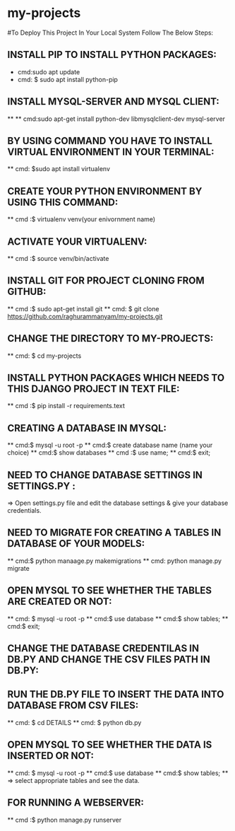 # my-projects
#To Deploy This Project In Your Local System Follow The Below Steps:

## INSTALL PIP TO INSTALL PYTHON PACKAGES: 

 * cmd:sudo apt update
 * cmd: $ sudo apt install python-pip

## INSTALL MYSQL-SERVER AND MYSQL CLIENT:

** ** cmd:sudo apt-get install python-dev libmysqlclient-dev mysql-server
   
## BY USING COMMAND YOU HAVE TO INSTALL VIRTUAL ENVIRONMENT IN YOUR TERMINAL:
 ** cmd: $sudo apt install virtualenv
 
## CREATE YOUR PYTHON ENVIRONMENT BY USING THIS COMMAND:

  **  cmd :$ virtualenv venv(your enivornment name)
  
## ACTIVATE YOUR VIRTUALENV:
  ** cmd :$ source venv/bin/activate
  
## INSTALL GIT FOR PROJECT CLONING FROM GITHUB:
  ** cmd :$ sudo apt-get install git 
  ** cmd: $ git clone https://github.com/raghurammanyam/my-projects.git
  
## CHANGE THE DIRECTORY TO MY-PROJECTS:
  ** cmd: $ cd my-projects
 
## INSTALL PYTHON PACKAGES WHICH NEEDS TO THIS DJANGO PROJECT IN TEXT FILE:
 ** cmd :$ pip install -r requirements.text

## CREATING A DATABASE IN MYSQL:
  ** cmd:$ mysql -u root -p
  ** cmd:$ create database  name (name your choice)
  ** cmd:$ show databases
  ** cmd :$ use name;
  ** cmd:$ exit;
 
## NEED TO CHANGE DATABASE SETTINGS IN SETTINGS.PY :
  => Open settings.py file and edit the database settings & give your database credentials.
 
## NEED TO MIGRATE FOR CREATING A TABLES IN DATABASE OF YOUR MODELS:
  ** cmd:$ python manaage.py makemigrations
  ** cmd: python manage.py migrate
  
## OPEN MYSQL TO SEE WHETHER THE TABLES ARE CREATED OR NOT:
  ** cmd: $ mysql -u root -p
  ** cmd:$ use database
  ** cmd:$ show tables;
  ** cmd:$ exit;
  
## CHANGE THE DATABASE CREDENTILAS IN DB.PY AND CHANGE THE CSV FILES PATH IN DB.PY:

  
## RUN THE DB.PY FILE TO INSERT THE DATA INTO DATABASE FROM CSV FILES:
   ** cmd: $ cd DETAILS
   ** cmd: $ python db.py
    
## OPEN MYSQL TO SEE WHETHER THE DATA IS INSERTED OR NOT:
  ** cmd: $ mysql -u root -p
  ** cmd:$ use database
  ** cmd:$ show tables;
  ** => select appropriate tables and see the data.
   
## FOR RUNNING A WEBSERVER:
  ** cmd :$ python manage.py runserver
   
  

  
  
  
  
   
  

  
  
  
  
  
 
 
 
 
 
 
 
 
 
 
  
  
  

  
  
  
  
 
 

